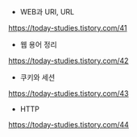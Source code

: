 * WEB과 URI, URL

https://today-studies.tistory.com/41

* 웹 용어 정리

https://today-studies.tistory.com/42

* 쿠키와 세션

https://today-studies.tistory.com/43

* HTTP

https://today-studies.tistory.com/44
